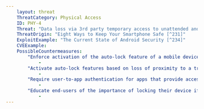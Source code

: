 ```yaml
---
    layout: threat
    ThreatCategory: Physical Access
    ID: PHY-4
    Threat: "Data loss via 3rd party temporary access to unattended and unlocked mobile device"
    ThreatOrigin: "Eight Ways to Keep Your Smartphone Safe [^231]"
    ExploitExample: "The Current State of Android Security [^234]"
    CVEExample:
    PossibleCountermeasures:
        "Enforce activation of the auto-lock feature of a mobile device with a maximum idle time that reduces the likelihood an attacker will gain physical access to the device in an unlocked state":
            - 
        "Activate auto-lock features based on loss of proximity to a trusted, paired device attended by the mobile device user, such as a smart watch":
            - 
        "Require user-to-app authentication for apps that provide access to sensitive data":
            - 
        "Educate end-users of the importance of locking their device if they are leaving it unattended in an area lacking strong physical security controls":
            - 
---
```

